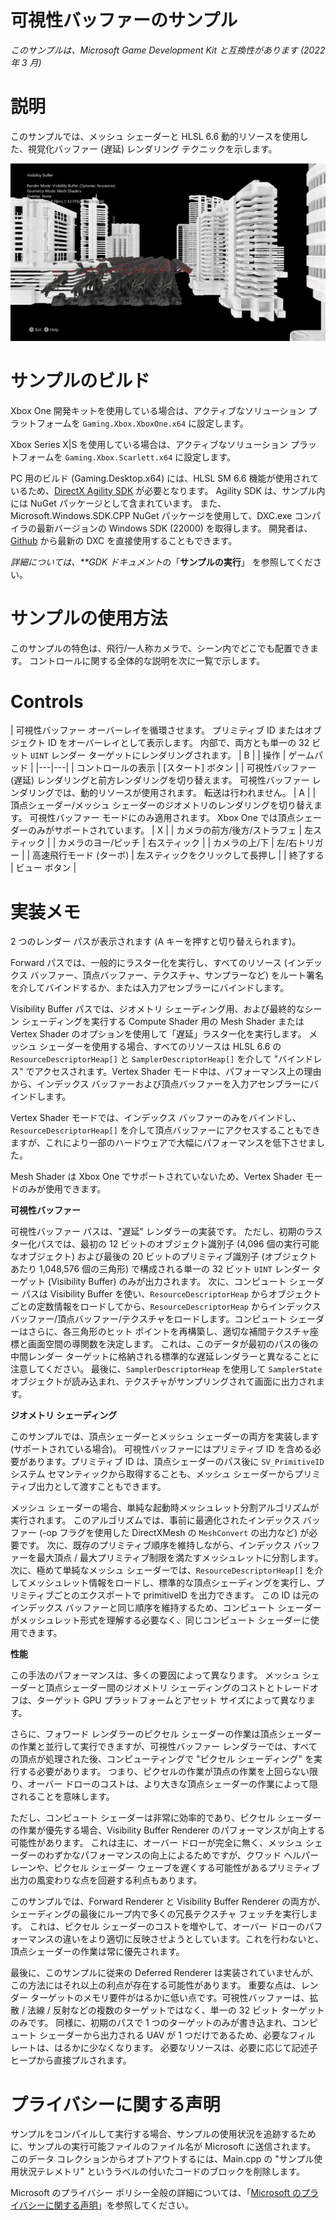 # 可視性バッファーのサンプル

*このサンプルは、Microsoft Game Development Kit と互換性があります (2022 年 3 月)*

# 説明

このサンプルでは、メッシュ シェーダーと HLSL 6.6 動的リソースを使用した、視覚化バッファー (遅延) レンダリング テクニックを示します。

![](./media/image1.png)

# サンプルのビルド

Xbox One 開発キットを使用している場合は、アクティブなソリューション プラットフォームを `Gaming.Xbox.XboxOne.x64` に設定します。

Xbox Series X|S を使用している場合は、アクティブなソリューション プラットフォームを `Gaming.Xbox.Scarlett.x64` に設定します。

PC 用のビルド (Gaming.Desktop.x64) には、HLSL SM 6.6 機能が使用されているため、[DirectX Agility SDK](https://devblogs.microsoft.com/directx/gettingstarted-dx12agility/) が必要となります。 Agility SDK は、サンプル内には NuGet パッケージとして含まれています。 また、Microsoft.Windows.SDK.CPP NuGet パッケージを使用して、DXC.exe コンパイラの最新バージョンの Windows SDK (22000) を取得します。 開発者は、[Github](https://github.com/microsoft/DirectXShaderCompiler/releases) から最新の DXC を直接使用することもできます。

*詳細については、**GDK ドキュメント*の「__サンプルの実行__」 を参照してください。

# サンプルの使用方法

このサンプルの特色は、飛行/一人称カメラで、シーン内でどこでも配置できます。 コントロールに関する全体的な説明を次に一覧で示します。

# Controls

| 可視性バッファー オーバーレイを循環させます。 プリミティブ ID またはオブジェクト ID をオーバーレイとして表示します。 内部で、両方とも単一の 32 ビット `UINT` レンダー ターゲットにレンダリングされます。 | B |
| 操作 | ゲームパッド |
|---|---|
| コントロールの表示 | [スタート] ボタン |
| 可視性バッファー (遅延) レンダリングと前方レンダリングを切り替えます。 可視性バッファー レンダリングでは、動的リソースが使用されます。 転送は行われません。 | A |
| 頂点シェーダー/メッシュ シェーダーのジオメトリのレンダリングを切り替えます。 可視性バッファー モードにのみ適用されます。 Xbox One では頂点シェーダーのみがサポートされています。 | X |
| カメラの前方/後方/ストラフェ | 左スティック |
| カメラのヨー/ピッチ | 右スティック |
| カメラの上/下 | 左/右トリガー |
| 高速飛行モード (ターボ) | 左スティックをクリックして長押し |
| 終了する | ビュー ボタン |

# 実装メモ

2 つのレンダー パスが表示されます (A キーを押すと切り替えられます)。

Forward パスでは、一般的にラスター化を実行し、すべてのリソース (インデックス バッファー、頂点バッファー、テクスチャ、サンプラーなど) をルート署名を介してバインドするか、または入力アセンブラーにバインドします。

Visibility Buffer パスでは、ジオメトリ シェーディング用、および最終的なシーン シェーディングを実行する Compute Shader 用の Mesh Shader または Vertex Shader のオプションを使用して「遅延」ラスター化を実行します。 メッシュ シェーダーを使用する場合、すべてのリソースは HLSL 6.6 の `ResourceDescriptorHeap[]` と `SamplerDescriptorHeap[]` を介して "バインドレス" でアクセスされます。Vertex Shader モード中は、パフォーマンス上の理由から、インデックス バッファーおよび頂点バッファーを入力アセンブラーにバインドします。

Vertex Shader モードでは、インデックス バッファーのみをバインドし、`ResourceDescriptorHeap[]` を介して頂点バッファーにアクセスすることもできますが、これにより一部のハードウェアで大幅にパフォーマンスを低下させました。

Mesh Shader は Xbox One でサポートされていないため、Vertex Shader モードのみが使用できます。

__可視性バッファー__

可視性バッファー パスは、"遅延" レンダラーの実装です。 ただし、初期のラスター化パスでは、最初の 12 ビットのオブジェクト識別子 (4,096 個の実行可能なオブジェクト) および最後の 20 ビットのプリミティブ識別子 (オブジェクトあたり 1,048,576 個の三角形) で構成される単一の 32 ビット `UINT` レンダー ターゲット (Visibility Buffer) のみが出力されます。 次に、コンピュート シェーダー パスは Visibility Buffer を使い、`ResourceDescriptorHeap` からオブジェクトごとの定数情報をロードしてから、`ResourceDescriptorHeap` からインデックス バッファー/頂点バッファー/テクスチャをロードします。コンピュート シェーダーはさらに、各三角形のヒット ポイントを再構築し、適切な補間テクスチャ座標と画面空間の導関数を決定します。 これは、このデータが最初のパスの後の中間レンダー ターゲットに格納される標準的な遅延レンダラーと異なることに注意してください。 最後に、`SamplerDescriptorHeap` を使用して `SamplerState` オブジェクトが読み込まれ、テクスチャがサンプリングされて画面に出力されます。

__ジオメトリ シェーディング__

このサンプルでは、頂点シェーダーとメッシュ シェーダーの両方を実装します (サポートされている場合)。 可視性バッファーにはプリミティブ ID を含める必要があります。プリミティブ ID は、頂点シェーダーのパス後に `SV_PrimitiveID` システム セマンティックから取得することも、メッシュ シェーダーからプリミティブ出力として渡すこともできます。

メッシュ シェーダーの場合、単純な起動時メッシュレット分割アルゴリズムが実行されます。 このアルゴリズムでは、事前に最適化されたインデックス バッファー (-op フラグを使用した DirectXMesh の `MeshConvert` の出力など) が必要です。 次に、既存のプリミティブ順序を維持しながら、インデックス バッファーを最大頂点 / 最大プリミティブ制限を満たすメッシュレットに分割します。 次に、極めて単純なメッシュ シェーダーでは、`ResourceDescriptorHeap[]` を介してメッシュレット情報をロードし、標準的な頂点シェーディングを実行し、プリミティブごとのエクスポートで primitiveID を出力できます。 この ID は元のインデックス バッファーと同じ順序を維持するため、コンピュート シェーダーがメッシュレット形式を理解する必要なく、同じコンピュート シェーダーに使用できます。

__性能__

この手法のパフォーマンスは、多くの要因によって異なります。 メッシュ シェーダーと頂点シェーダー間のジオメトリ シェーディングのコストとトレードオフは、ターゲット GPU プラットフォームとアセット サイズによって異なります。

さらに、フォワード レンダラーのピクセル シェーダーの作業は頂点シェーダーの作業と並行して実行できますが、可視性バッファー レンダラーでは、すべての頂点が処理された後、コンピューティングで "ピクセル シェーディング" を実行する必要があります。 つまり、ピクセルの作業が頂点の作業を上回らない限り、オーバー ドローのコストは、より大きな頂点シェーダーの作業によって隠されることを意味します。

ただし、コンピュート シェーダーは非常に効率的であり、ピクセル シェーダーの作業が優先する場合、Visibility Buffer Renderer のパフォーマンスが向上する可能性があります。 これは主に、オーバー ドローが完全に無く、メッシュ シェーダーのわずかなパフォーマンスの向上によるためですが、クワッド ヘルパー レーンや、ピクセル シェーダー ウェーブを遅くする可能性があるプリミティブ出力の風変わりな点を回避する利点もあります。

このサンプルでは、Forward Renderer と Visibility Buffer Renderer の両方が、シェーディングの最後にループ内で多くの冗長テクスチャ フェッチを実行します。 これは、ピクセル シェーダーのコストを増やして、オーバー ドローのパフォーマンスの違いをより適切に反映させようとしています。これを行わないと、頂点シェーダーの作業は常に優先されます。

最後に、このサンプルに従来の Deferred Renderer は実装されていませんが、この方法にはそれ以上の利点が存在する可能性があります。 重要な点は、レンダー ターゲットのメモリ要件がはるかに低い点です。可視性バッファーは、拡散 / 法線 / 反射などの複数のターゲットではなく、単一の 32 ビット ターゲットのみです。 同様に、初期のパスで 1 つのターゲットのみが書き込まれ、コンピュート シェーダーから出力される UAV が 1 つだけであるため、必要なフィル レートは、はるかに少なくなります。 必要なリソースは、必要に応じて記述子ヒープから直接プルされます。

# プライバシーに関する声明

サンプルをコンパイルして実行する場合、サンプルの使用状況を追跡するために、サンプルの実行可能ファイルのファイル名が Microsoft に送信されます。 このデータ コレクションからオプトアウトするには、Main.cpp の "サンプル使用状況テレメトリ" というラベルの付いたコードのブロックを削除します。

Microsoft のプライバシー ポリシー全般の詳細については、「[Microsoft のプライバシーに関する声明](https://privacy.microsoft.com/en-us/privacystatement/)」を参照してください。


